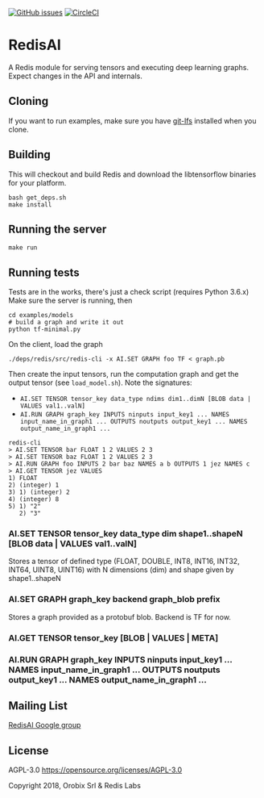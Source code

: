 [![GitHub issues](https://img.shields.io/github/release/RedisAI/RedisAI.svg)](https://github.com/RedisAI/RedisAI/releases/latest)
[![CircleCI](https://circleci.com/gh/RedisAI/RedisAI/tree/master.svg?style=svg)](https://circleci.com/gh/RedisAI/RedisAI/tree/master)

# RedisAI

A Redis module for serving tensors and executing deep learning graphs.
Expect changes in the API and internals.

## Cloning
If you want to run examples, make sure you have [git-lfs](https://git-lfs.github.com) installed when you clone.

## Building
This will checkout and build Redis and download the libtensorflow binaries for your platform.
```
bash get_deps.sh
make install
```

## Running the server
```
make run
```

## Running tests
Tests are in the works, there's just a check script (requires Python 3.6.x)
Make sure the server is running, then
```
cd examples/models
# build a graph and write it out
python tf-minimal.py
```

On the client, load the graph
```
./deps/redis/src/redis-cli -x AI.SET GRAPH foo TF < graph.pb
```

Then create the input tensors, run the computation graph and get the output tensor (see `load_model.sh`). Note the signatures: 
* `AI.SET TENSOR tensor_key data_type ndims dim1..dimN [BLOB data | VALUES val1..valN]`
* `AI.RUN GRAPH graph_key INPUTS ninputs input_key1 ... NAMES input_name_in_graph1 ... OUTPUTS noutputs output_key1 ... NAMES output_name_in_graph1 ...`
```
redis-cli
> AI.SET TENSOR bar FLOAT 1 2 VALUES 2 3
> AI.SET TENSOR baz FLOAT 1 2 VALUES 2 3
> AI.RUN GRAPH foo INPUTS 2 bar baz NAMES a b OUTPUTS 1 jez NAMES c
> AI.GET TENSOR jez VALUES
1) FLOAT
2) (integer) 1
3) 1) (integer) 2
4) (integer) 8
5) 1) "2"
   2) "3"
```

### AI.SET TENSOR tensor_key data_type dim shape1..shapeN [BLOB data | VALUES val1..valN]
Stores a tensor of defined type (FLOAT, DOUBLE, INT8, INT16, INT32, INT64, UINT8, UINT16) with N dimensions (dim) and shape given by shape1..shapeN

### AI.SET GRAPH graph_key backend graph_blob prefix
Stores a graph provided as a protobuf blob. Backend is TF for now.

### AI.GET TENSOR tensor_key [BLOB | VALUES | META]

### AI.RUN GRAPH graph_key INPUTS ninputs input_key1 ... NAMES input_name_in_graph1 ... OUTPUTS noutputs output_key1 ... NAMES output_name_in_graph1 ...

## Mailing List
[RedisAI Google group](https://groups.google.com/forum/#!forum/redisai)

## License

AGPL-3.0 https://opensource.org/licenses/AGPL-3.0

Copyright 2018, Orobix Srl & Redis Labs
